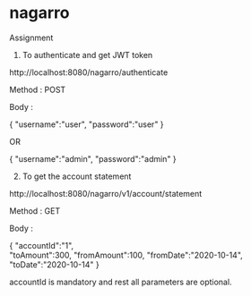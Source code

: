 # nagarro
Assignment


1) To authenticate and get JWT token 

http://localhost:8080/nagarro/authenticate

Method : POST

Body :

{
    "username":"user",
    "password":"user"
}

OR 

{
    "username":"admin",
    "password":"admin"
}


2) To get the account statement 

http://localhost:8080/nagarro/v1/account/statement

Method : GET 

Body :

{
    "accountId":"1",  
    "toAmount":300,
    "fromAmount":100,
    "fromDate":"2020-10-14",
    "toDate":"2020-10-14"
}

accountId is mandatory and rest all parameters are optional.



